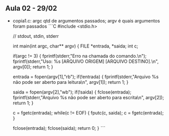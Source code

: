 ## Aula 02 - 29/02

- copia1.c: argc qtd de argumentos passados; argv é quais argumentos foram passados
ˋˋˋC
  #include <stdio.h>
  
  // stdout, stdin, stderr
  
  int main(int argc, char** argv)
  {
  	FILE *entrada, *saida;
  	int c;
  
  	if(argc != 3)
  	{
  		fprintf(stderr,"Erro na chamada do comando.\n");
  		fprintf(stderr,"Uso: %s [ARQUIVO ORIGEM] [ARQUIVO DESTINO].\n", argv[0]);
  		return 1;
  	}
  
  	entrada = fopen(argv[1],"rb");
  	if(!entrada)
  	{
  		fprintf(stderr,"Arquivo %s não pode ser aberto para leitura\n", argv[1]);
  		return 1;
  	}
  
  	saida = fopen(argv[2],"wb");
  	if(!saida)
  	{
  		fclose(entrada);
  		fprintf(stderr,"Arquivo %s não pode ser aberto para escrita\n", argv[2]);
  		return 1;
  	}
  
  	c = fgetc(entrada);
  	while(c != EOF)
  	{
  		fputc(c, saida);
  		c = fgetc(entrada);
  	}
  
  	fclose(entrada);
  	fclose(saida);
  	return 0;
  }
ˋˋˋ
